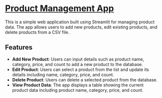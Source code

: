 # [Product Management App](https://pmanagement-app.streamlit.app/)

This is a simple web application built using Streamlit for managing product data. The app allows users to add new products, edit existing products, and delete products from a CSV file.

## Features

- **Add New Product**: Users can input details such as product name, category, price, and count to add a new product to the database.
- **Edit Product**: Users can select a product from the list and update its details including name, category, price, and count.
- **Delete Product**: Users can delete a selected product from the database.
- **View Product Data**: The app displays a table showing the current product data including product name, category, price, and count.


